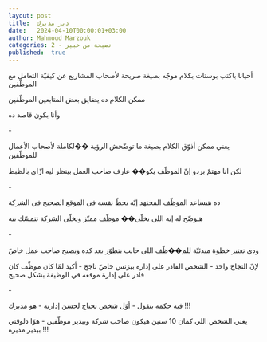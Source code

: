 ```yaml
---
layout: post
title:  دير مديرك
date:   2024-04-10T00:00:01+03:00
author: Mahmoud Marzouk
categories: 2 - نصيحة من خبير
published:  true
---
```

أحيانا باكتب بوستات بكلام موجّه بصيغة صريحة لأصحاب المشاريع عن كيفيّة
التعامل مع الموظّفين

ممكن الكلام ده يضايق بعض المتابعين الموظّفين

وأنا بكون قاصد ده

\-

يعني ممكن أذوّق الكلام بصيغة ما توضّحش الرؤية ��لكاملة لأصحاب الأعمال
للموظّفين

لكن انا مهتمّ بردو إنّ الموظّف يكو�� عارف صاحب العمل بينظر ليه ازّاي
بالظبط

\-

ده هيساعد الموظّف المجتهد إنّه يحطّ نفسه في الموقع الصحيح في
الشركة

هيوضّح له إيه اللي يخلّي�� موظّف مميّز ويخلّي الشركة تتمسّك بيه

\-

ودي تعتبر خطوة مبدئيّة للم��ظّف اللي حابب يتطوّر بعد كده ويصبح صاحب عمل
خاصّ

لإنّ النجاح واحد - الشخص القادر على إدارة بيزنس خاصّ ناجح - أكيد لمّا كان
موظّف كان قادر على إدارة موقعه في الوظيفة بشكل صحيح

\-

فيه حكمة بتقول - أوّل شخص تحتاج لحسن إدارته - هو مديرك !!!

يعني الشخص اللي كمان 10 سنين هيكون صاحب شركة وبيدير موظّفين - هوّا دلوقتي
بيدير مديره !!!
